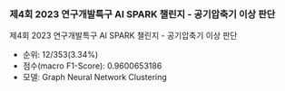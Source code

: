 ### 제4회 2023 연구개발특구 AI SPARK 챌린지 - 공기압축기 이상 판단
제4회 2023 연구개발특구 AI SPARK 챌린지 - 공기압축기 이상 판단
- 순위: 12/353(3.34%)
- 점수(macro F1-Score): 0.9600653186	
- 모델: Graph Neural Network Clustering